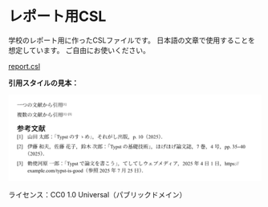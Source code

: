 # レポート用CSL

学校のレポート用に作ったCSLファイルです。
日本語の文章で使用することを想定しています。
ご自由にお使いください。

[report.csl](./report.csl)

**引用スタイルの見本：**

![引用スタイルの見本](./example/example.png)

ライセンス：CC0 1.0 Universal（パブリックドメイン）
